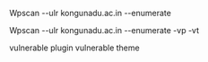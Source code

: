  
 
 
 Wpscan  --ulr       kongunadu.ac.in     --enumerate
  
 
 
 Wpscan  --ulr       kongunadu.ac.in     --enumerate -vp -vt  
 
 
 vulnerable plugin
 vulnerable theme
 
 
 
 